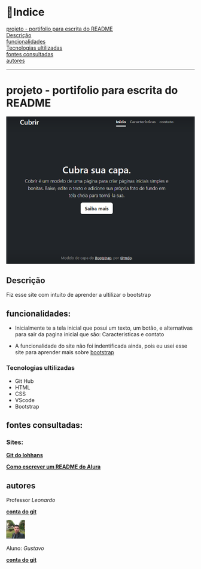 # 📂Indice

[projeto - portifolio para escrita do README](#projeto---portifolio-para-escrita-do-readme)  
[Descrição](#descri%C3%A7%C3%A3o)  
[funcionalidades](#funcionalidades)  
[Tecnologias ultilizadas](#tecnologias-ultilizadas)  
[fontes consultadas](#fontes-consultadas)  
[autores](#autores) 

---

# projeto - portifolio para escrita do README
![image](img/capa.png)

## Descrição
Fiz esse site com intuito de aprender a ultilizar o bootstrap

## funcionalidades:

* Inicialmente te a tela inicial que posui um texto, um botão, e alternativas para sair da pagina inicial que são: Caracteristicas e
contato

* A funcionalidade do site não foi indentificada ainda, pois eu usei esse site para aprender mais sobre [bootstrap](https://www.alura.com.br/artigos/bootstrap)

### Tecnologias ultilizadas

* Git Hub
* HTML
* CSS
* VScode
* Bootstrap

## fontes consultadas:

### Sites:

[**Git do lohhans**](https://gist.github.com/lohhans/f8da0b147550df3f96914d3797e9fb89)  

[**Como escrever um README do Alura**](https://www.alura.com.br/artigos/escrever-bom-readme)



## autores

Professor *Leonardo*  

[**conta do git**](https://github.com/LeonardoRochaMarista)  

<img src="img/ftautor.jpg" width="50px">


Aluno: *Gustavo*

[**conta do git**](https://github.com/foxymplayer)
